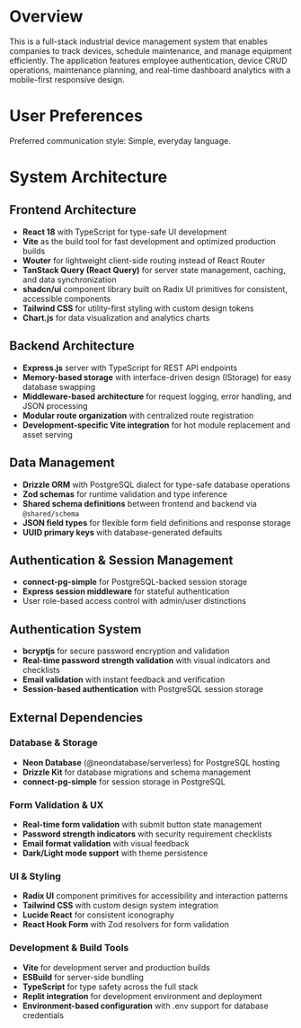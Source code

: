 # Overview

This is a full-stack industrial device management system that enables companies to track devices, schedule maintenance, and manage equipment efficiently. The application features employee authentication, device CRUD operations, maintenance planning, and real-time dashboard analytics with a mobile-first responsive design.

# User Preferences

Preferred communication style: Simple, everyday language.

# System Architecture

## Frontend Architecture
- **React 18** with TypeScript for type-safe UI development
- **Vite** as the build tool for fast development and optimized production builds
- **Wouter** for lightweight client-side routing instead of React Router
- **TanStack Query (React Query)** for server state management, caching, and data synchronization
- **shadcn/ui** component library built on Radix UI primitives for consistent, accessible components
- **Tailwind CSS** for utility-first styling with custom design tokens
- **Chart.js** for data visualization and analytics charts

## Backend Architecture
- **Express.js** server with TypeScript for REST API endpoints
- **Memory-based storage** with interface-driven design (IStorage) for easy database swapping
- **Middleware-based architecture** for request logging, error handling, and JSON processing
- **Modular route organization** with centralized route registration
- **Development-specific Vite integration** for hot module replacement and asset serving

## Data Management
- **Drizzle ORM** with PostgreSQL dialect for type-safe database operations
- **Zod schemas** for runtime validation and type inference
- **Shared schema definitions** between frontend and backend via `@shared/schema`
- **JSON field types** for flexible form field definitions and response storage
- **UUID primary keys** with database-generated defaults

## Authentication & Session Management
- **connect-pg-simple** for PostgreSQL-backed session storage
- **Express session middleware** for stateful authentication
- User role-based access control with admin/user distinctions

## Authentication System
- **bcryptjs** for secure password encryption and validation
- **Real-time password strength validation** with visual indicators and checklists
- **Email validation** with instant feedback and verification
- **Session-based authentication** with PostgreSQL session storage

## External Dependencies

### Database & Storage
- **Neon Database** (@neondatabase/serverless) for PostgreSQL hosting
- **Drizzle Kit** for database migrations and schema management
- **connect-pg-simple** for session storage in PostgreSQL

### Form Validation & UX
- **Real-time form validation** with submit button state management
- **Password strength indicators** with security requirement checklists
- **Email format validation** with visual feedback
- **Dark/Light mode support** with theme persistence

### UI & Styling
- **Radix UI** component primitives for accessibility and interaction patterns
- **Tailwind CSS** with custom design system integration
- **Lucide React** for consistent iconography
- **React Hook Form** with Zod resolvers for form validation

### Development & Build Tools
- **Vite** for development server and production builds
- **ESBuild** for server-side bundling
- **TypeScript** for type safety across the full stack
- **Replit integration** for development environment and deployment
- **Environment-based configuration** with .env support for database credentials